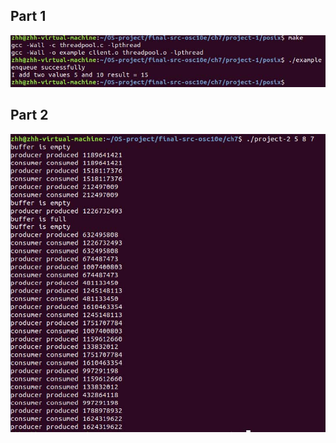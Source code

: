 ## **Part 1**
![images/part1.jpg](images/part1.jpg)

## **Part 2**
![images/part2.jpg](images/part2.jpg)
